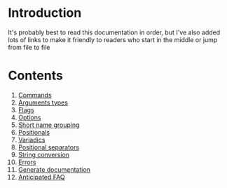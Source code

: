 # Introduction
It's probably best to read this documentation in order, 
but I've also added lots of links to make it friendly to readers who start in the middle or jump from file to file

# Contents
1.  [Commands](./1-commands.md)
2.  [Arguments types](./2-arguments.md)
3.  [Flags](./3-flags.md)
4.  [Options](./4-options.md)
5.  [Short name grouping](./5-short_name_grouping.md) 
6.  [Positionals](./6-positionals.md)
7.  [Variadics](./7-variadics.md)
8.  [Positional separators](./8-positional_separators.md)
9.  [String conversion](./9-string_conversion.md)
10. [Errors](./10-errors.md)
11. [Generate documentation](./11-generated_documentation.md)
12. [Anticipated FAQ](./12-anticipated_faq.md)